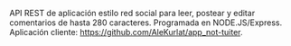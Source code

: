 API REST de aplicación estilo red social para leer, postear y editar comentarios de hasta 280 caracteres. Programada en NODE.JS/Express.  
Aplicación cliente: https://github.com/AleKurlat/app_not-tuiter.  

